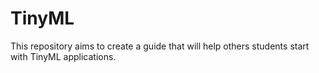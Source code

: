 # TinyML
This repository aims to create a guide that will help others students start with TinyML applications.
